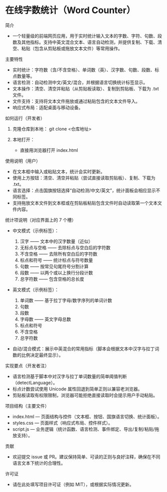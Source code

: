 # 在线字数统计（Word Counter）

简介
- 一个轻量级的前端网页应用，用于实时统计输入文本的字数、字符、句数、段数及其他指标。支持中英文混合文本、语言自动检测，并提供复制、下载、清空、粘贴（包含从剪贴板或拖放文本文件）等常用操作。

主要特性
- 实时统计：字符数（含/不含空格）、单词数（英）、汉字数、句数、段数、标点数量等。
- 语言检测：自动检测中文/英文/混合，并根据语言切换统计标签显示。
- 文本操作：清空、清空并粘贴（从剪贴板读取）、复制到剪贴板、下载为 .txt 文件。
- 文件支持：支持将文本文件拖放或通过粘贴包含的文本文件导入。
- 响应式布局：适配桌面与移动设备。

如何运行（开发者）
1. 克隆仓库到本地：
   git clone <仓库地址>

2. 本地打开：
   - 直接用浏览器打开 index.html

使用说明（用户）
- 在文本框中输入或粘贴文本，统计会实时更新。
- 使用上方按钮：清空、清空并粘贴（尝试直接读取剪贴板）、复制、下载为 .txt。
- 语言选择：点击国旗按钮选择“自动检测/中文/英文”，统计面板会相应显示不同标签。
- 支持拖放文本文件到文本框或在剪贴板粘贴包含文件时自动读取第一个文本文件内容。

统计项说明（对应界面上的 7 个槽）
- 中文模式（示例标签）：
  1. 汉字 —— 文本中的汉字数量（近似）
  2. 无标点与空格 —— 去除标点与空白后的字符数
  3. 不含空格 —— 去除所有空白后的字符数
  4. 标点和符号 —— 统计标点与符号数量
  5. 句数 —— 按常见句尾符号分割计算
  6. 段数 —— 以两个或以上换行分段计数
  7. 总字符数 —— 包含空格的总长度

- 英文模式（示例标签）：
  1. 单词数 —— 基于拉丁字母/数字序列的单词计数
  2. 句数
  3. 段数
  4. 字母数 —— 英文字母总数
  5. 标点和符号
  6. 不含空格
  7. 总字符数

- 自动/混合模式：展示中英混合的常用指标（脚本会根据文本中汉字与拉丁词数的比例决定最终显示）。

实现要点（开发者注）
- 语言检测基于脚本中对汉字与拉丁单词数量的简单阈值判断（detectLanguage）。
- 标点计数尝试使用 Unicode 属性回退到简单正则以兼容老浏览器。
- 剪贴板读取有权限限制，浏览器可能拒绝直接读取时会提示用户手动粘贴。

项目结构（主要文件）
- index.html — 页面结构与控件（文本框、按钮、国旗语言切换、统计面板）。
- styles.css — 页面样式（响应式布局、控件样式）。
- script.js — 业务逻辑（统计函数、语言检测、事件绑定、导出/复制/粘贴/拖放支持）。

贡献
- 欢迎提交 issue 或 PR。建议保持简单、可读的正则与良好注释，确保在不同语言文本下统计的合理性。

许可证
- 请在此处填写项目许可证（例如 MIT），或根据实际情况更新。
